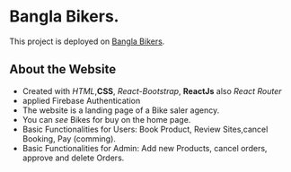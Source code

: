 # Bangla Bikers.

This project is deployed on [Bangla Bikers](https://jaguar-authentication.web.app/).

## About the Website

- Created with _HTML_,**CSS**, _React-Bootstrap_, **ReactJs** also _React Router_
- applied Firebase Authentication
- The website is a landing page of a Bike saler agency.
- You can _see_ Bikes for buy on the home page.
- Basic Functionalities for Users: Book Product, Review Sites,cancel Booking, Pay (comming).
- Basic Functionalities for Admin:  Add new Products, cancel orders, approve and delete Orders.
